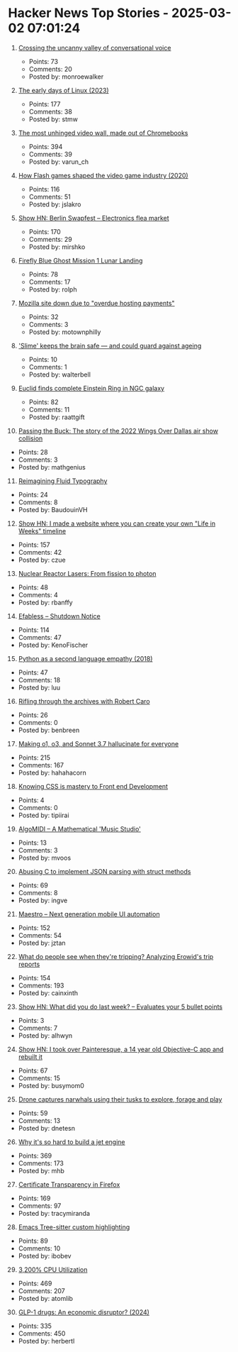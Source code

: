 # Hacker News Top Stories - 2025-03-02 07:01:24

1. [Crossing the uncanny valley of conversational voice](https://www.sesame.com/research/crossing_the_uncanny_valley_of_voice)
   - Points: 73
   - Comments: 20
   - Posted by: monroewalker

2. [The early days of Linux (2023)](https://lwn.net/Articles/928581/)
   - Points: 177
   - Comments: 38
   - Posted by: stmw

3. [The most unhinged video wall, made out of Chromebooks](https://varun.ch/posts/videowall/)
   - Points: 394
   - Comments: 39
   - Posted by: varun_ch

4. [How Flash games shaped the video game industry (2020)](https://www.flashgamehistory.com/)
   - Points: 116
   - Comments: 51
   - Posted by: jslakro

5. [Show HN: Berlin Swapfest – Electronics flea market](https://www.swapfest.berlin/)
   - Points: 170
   - Comments: 29
   - Posted by: mirshko

6. [Firefly Blue Ghost Mission 1 Lunar Landing](https://plus.nasa.gov/scheduled-video/firefly-blue-ghost-mission-1-lunar-landing/)
   - Points: 78
   - Comments: 17
   - Posted by: rolph

7. [Mozilla site down due to "overdue hosting payments"](https://linuxmom.net/@vkc/114089626244932902)
   - Points: 32
   - Comments: 3
   - Posted by: motownphilly

8. ['Slime' keeps the brain safe ― and could guard against ageing](https://www.nature.com/articles/d41586-025-00554-w)
   - Points: 10
   - Comments: 1
   - Posted by: walterbell

9. [Euclid finds complete Einstein Ring in NGC galaxy](https://www.euclid-ec.org/einstein-ring-in-ngc-6505/)
   - Points: 82
   - Comments: 11
   - Posted by: raattgift

10. [Passing the Buck: The story of the 2022 Wings Over Dallas air show collision](https://admiralcloudberg.medium.com/passing-the-buck-the-story-of-the-2022-wings-over-dallas-air-show-collision-9bbe5947297b)
   - Points: 28
   - Comments: 3
   - Posted by: mathgenius

11. [Reimagining Fluid Typography](https://www.oddbird.net/2025/02/12/fluid-type/)
   - Points: 24
   - Comments: 8
   - Posted by: BaudouinVH

12. [Show HN: I made a website where you can create your own "Life in Weeks" timeline](https://lifeweeks.app/)
   - Points: 157
   - Comments: 42
   - Posted by: czue

13. [Nuclear Reactor Lasers: From fission to photon](http://toughsf.blogspot.com/2019/04/nuclear-reactor-lasers-from-fission-to.html)
   - Points: 48
   - Comments: 4
   - Posted by: rbanffy

14. [Efabless – Shutdown Notice](https://efabless.com/notice)
   - Points: 114
   - Comments: 47
   - Posted by: KenoFischer

15. [Python as a second language empathy (2018)](https://ballingt.com/python-second-language-empathy/)
   - Points: 47
   - Comments: 18
   - Posted by: luu

16. [Rifling through the archives with Robert Caro](https://www.smithsonianmag.com/history/rifling-through-archives-legendary-historian-robert-caro-180985956/)
   - Points: 26
   - Comments: 0
   - Posted by: benbreen

17. [Making o1, o3, and Sonnet 3.7 hallucinate for everyone](https://bengarcia.dev/making-o1-o3-and-sonnet-3-7-hallucinate-for-everyone)
   - Points: 215
   - Comments: 167
   - Posted by: hahahacorn

18. [Knowing CSS is mastery to Front end Development](https://helloanselm.com/writings/knowing-css-is-mastery-to-frontend-development)
   - Points: 4
   - Comments: 0
   - Posted by: tipiirai

19. [AlgoMIDI – A Mathematical 'Music Studio'](https://github.com/myanvoos/algoMIDI)
   - Points: 13
   - Comments: 3
   - Posted by: mvoos

20. [Abusing C to implement JSON parsing with struct methods](https://xnacly.me/posts/2025/json-parser-in-c-with-methods/)
   - Points: 69
   - Comments: 8
   - Posted by: ingve

21. [Maestro – Next generation mobile UI automation](https://github.com/mobile-dev-inc/Maestro)
   - Points: 152
   - Comments: 54
   - Posted by: jztan

22. [What do people see when they're tripping? Analyzing Erowid's trip reports](https://themicrodose.substack.com/p/what-do-people-see-when-theyre-tripping)
   - Points: 154
   - Comments: 193
   - Posted by: cainxinth

23. [Show HN: What did you do last week? – Evaluates your 5 bullet points](https://whatdidyoudolastweek.biz)
   - Points: 3
   - Comments: 7
   - Posted by: alhwyn

24. [Show HN: I took over Painteresque, a 14 year old Objective-C app and rebuilt it](https://apps.apple.com/ca/app/painteresque-photo-to-sketch/id6742038583)
   - Points: 67
   - Comments: 15
   - Posted by: busymom0

25. [Drone captures narwhals using their tusks to explore, forage and play](https://phys.org/news/2025-02-drone-captures-narwhals-tusks-explore.html)
   - Points: 59
   - Comments: 13
   - Posted by: dnetesn

26. [Why it's so hard to build a jet engine](https://www.construction-physics.com/p/why-its-so-hard-to-build-a-jet-engine)
   - Points: 369
   - Comments: 173
   - Posted by: mhb

27. [Certificate Transparency in Firefox](https://blog.transparency.dev/ct-in-firefox)
   - Points: 169
   - Comments: 97
   - Posted by: tracymiranda

28. [Emacs Tree-sitter custom highlighting](https://amitp.blogspot.com/2025/02/emacs-tree-sitter-custom-highlighting.html)
   - Points: 89
   - Comments: 10
   - Posted by: ibobev

29. [3,200% CPU Utilization](https://josephmate.github.io/2025-02-26-3200p-cpu-util/)
   - Points: 469
   - Comments: 207
   - Posted by: atomlib

30. [GLP-1 drugs: An economic disruptor? (2024)](https://wildfirelabs.substack.com/p/the-100-trillion-disruption-the-unforeseen)
   - Points: 335
   - Comments: 450
   - Posted by: herbertl

